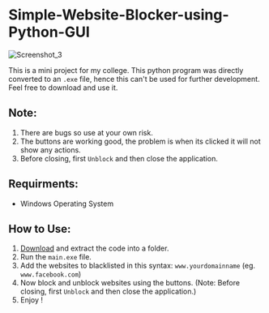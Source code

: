 # Simple-Website-Blocker-using-Python-GUI

![Screenshot_3](https://user-images.githubusercontent.com/100853494/169704759-ea7a9da0-61ac-44ce-9bc1-2b1339954e27.png)

This is a mini project for my college. 
This python program was directly converted to an `.exe` file, hence this can't be used for further development.
Feel free to download and use it.

## Note: 
1. There are bugs so use at your own risk.
2. The buttons are working good, the problem is when its clicked it will not show any actions.
3. Before closing, first `Unblock` and then close the application. 

## Requirments: ##
* Windows Operating System

## How to Use:
1. [Download](https://github.com/harshitv-io/Simple-Website-Blocker-using-Python-GUI/archive/refs/heads/main.zip) and extract the code into a folder.
2. Run the `main.exe` file.
3. Add the websites to blacklisted in this syntax: `www.yourdomainname` (eg. `www.facebook.com`)
4. Now block and unblock websites using the buttons. (Note: Before closing, first `Unblock` and then close the application.)
6. Enjoy !
